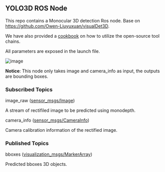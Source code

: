 ## YOLO3D ROS Node

This repo contains a Monocular 3D detection Ros node. Base on https://github.com/Owen-Liuyuxuan/visualDet3D.

We have also provided a [cookbook](https://owen-liuyuxuan.github.io/papers_reading_sharing.github.io/3dDetection/my_cookbook/#synthetic-cookbook-for-usingtestingdemonstrating-visualdet3d-in-ros) on how to utilize the open-source tool chains. 

All parameters are exposed in the launch file.

![image](doc/yolo3d_ros_realtime.gif)

**Notice**: This node only takes image and camera_info as input, the outputs are bounding boxes. 

### Subscribed Topics

image_raw ([sensor_msgs/Image](http://docs.ros.org/en/api/sensor_msgs/html/msg/Image.html))

A stream of rectifiled image to be predicted using monodepth.

camera_info ([sensor_msgs/CameraInfo](http://docs.ros.org/en/api/sensor_msgs/html/msg/CameraInfo.html))

Camera calibration information of the rectified image.

### Published Topics

bboxes ([visualization_msgs/MarkerArray](http://docs.ros.org/en/noetic/api/visualization_msgs/html/msg/MarkerArray.html))

Predicted bboxes 3D objects.
